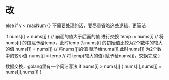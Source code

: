# 改
else if v < maxNum {}  不需要处理的话，要尽量省略这些逻辑，更简洁


if nums[i] > nums[j] { // 前面的值大于后面的值 进行交换
	temp := nums[i]      // 将nums[i] 的值赋予给temp，此时temp 为nums[i] 的初始值比较为2个数中的较大的值
	nums[i] = nums[j] // 将nums[j]的值 赋予给nums[i],此时nums[i] 为2个数中的较小值
	nums[j] = temp  // 将 temp(较大的值) 赋予给nums[j]，交换完成
}

数据交换，golang里有一个简洁写法
if nums[i] > nums[j] {
    nums[i],nums[j] = nums[j],nums[i]
}